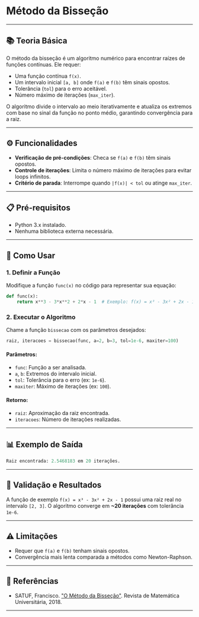 # Método da Bisseção 

---

## 📚 Teoria Básica
O método da bisseção é um algoritmo numérico para encontrar raízes de funções contínuas. Ele requer:
- Uma função contínua `f(x)`.
- Um intervalo inicial `[a, b]` onde `f(a)` e `f(b)` têm sinais opostos.
- Tolerância (`tol`) para o erro aceitável.
- Número máximo de iterações (`max_iter`).

O algoritmo divide o intervalo ao meio iterativamente e atualiza os extremos com base no sinal da função no ponto médio, garantindo convergência para a raiz.

---

## ⚙️ Funcionalidades
- **Verificação de pré-condições**: Checa se `f(a)` e `f(b)` têm sinais opostos.
- **Controle de iterações**: Limita o número máximo de iterações para evitar loops infinitos.
- **Critério de parada**: Interrompe quando `|f(x)| < tol` ou atinge `max_iter`.

---

## 📋 Pré-requisitos
- Python 3.x instalado.
- Nenhuma biblioteca externa necessária.

---

## 🚀 Como Usar

### 1. Definir a Função
Modifique a função `func(x)` no código para representar sua equação:
```python
def func(x):        
    return x**3 - 3*x**2 + 2*x - 1  # Exemplo: f(x) = x³ - 3x² + 2x - 1
```

### 2. Executar o Algoritmo
Chame a função `bissecao` com os parâmetros desejados:
```python
raiz, iteracoes = bissecao(func, a=2, b=3, tol=1e-6, maxiter=100)
```

#### Parâmetros:
- `func`: Função a ser analisada.
- `a`, `b`: Extremos do intervalo inicial.
- `tol`: Tolerância para o erro (ex: `1e-6`).
- `maxiter`: Máximo de iterações (ex: `100`).

#### Retorno:
- `raiz`: Aproximação da raiz encontrada.
- `iteracoes`: Número de iterações realizadas.

---

## 📊 Exemplo de Saída
```python
Raiz encontrada: 2.5468183 em 20 iterações.
```

---

## 🧪 Validação e Resultados
A função de exemplo `f(x) = x³ - 3x² + 2x - 1` possui uma raiz real no intervalo `[2, 3]`. O algoritmo converge em **~20 iterações** com tolerância `1e-6`.

---

## ⚠️ Limitações
- Requer que `f(a)` e `f(b)` tenham sinais opostos.
- Convergência mais lenta comparada a métodos como Newton-Raphson.

---

## 📖 Referências
- SATUF, Francisco. ["O Método da Bisseção"](https://rmu.sbm.org.br/wp-content/uploads/sites/27/2018/03/n36_Artigo04.pdf). Revista de Matemática Universitária, 2018.

---
